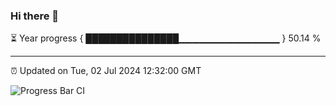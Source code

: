 ### Hi there 👋

⏳ Year progress { ███████████████▁▁▁▁▁▁▁▁▁▁▁▁▁▁▁ } 50.14 %

---

⏰ Updated on Tue, 02 Jul 2024 12:32:00 GMT

![Progress Bar CI](https://github.com/liununu/liununu/workflows/Progress%20Bar%20CI/badge.svg)
